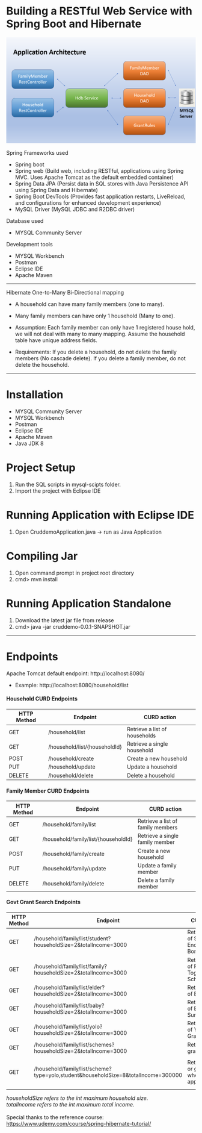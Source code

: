 # Building a RESTful Web Service with Spring Boot and Hibernate

![Alt text](/notes/applicationArchitecture.png?raw=true "Title")


Spring Frameworks used
- Spring boot
- Spring web (Build web, including RESTful, applications using Spring MVC. Uses Apache Tomcat as the default embedded container)
- Spring Data JPA (Persist data in SQL stores with Java Persistence API using Spring Data and Hibernate)
- Spring Boot DevTools (Provides fast application restarts, LiveReload, and configurations for enhanced development experience)
- MySQL Driver (MySQL JDBC and R2DBC driver)

Database used
- MYSQL Community Server

Development tools
- MYSQL Workbench
- Postman
- Eclipse IDE
- Apache Maven

---

Hibernate One-to-Many Bi-Directional mapping
- A household can have many family members (one to many).
- Many family members can have only 1 household (Many to one).

- Assumption: 
Each family member can only have 1 registered house hold, we will not deal with many to many mapping.
Assume the household table have unique address fields.

- Requirements: 
If you delete a household, do not delete the family members (No cascade delete).
If you delete a family member, do not delete the household.


---
# Installation
- MYSQL Community Server
- MYSQL Workbench
- Postman
- Eclipse IDE
- Apache Maven
- Java JDK 8
# Project Setup
1. Run the SQL scripts in  mysql-scipts folder.
2. Import the project with Eclipse IDE

# Running Application with Eclipse IDE
1. Open CruddemoApplication.java  -> run as Java Application

# Compiling Jar
1. Open command prompt in project root directory  
2. cmd> mvn install 

# Running Application Standalone
1. Download the latest jar file from release
2. cmd> java -jar cruddemo-0.0.1-SNAPSHOT.jar
---
# Endpoints
Apache Tomcat default endpoint: http://localhost:8080/
- Example: http://localhost:8080/household/list
#### Household CURD Endpoints
| HTTP Method | Endpoint | CURD action |
| ------ | ------ | ------ |
| GET | /household/list | Retrieve a list of households|
| GET | /household/list/{householdId} | Retrieve a single household |
| POST | /household/create | Create a new household |
| PUT | /household/update | Update a household |
| DELETE | /household/delete | Delete a household |

#### Family Member CURD Endpoints
| HTTP Method | Endpoint | CURD action |
| ------ | ------ | ------ |
| GET | /household/family/list | Retrieve a list of family members|
| GET | /household/family/list/{householdId} | Retrieve a single family member |
| POST | /household/family/create | Create a new household |
| PUT | /household/family/update | Update a family member |
| DELETE | /household/family/delete | Delete a family member |

#### Govt Grant Search Endpoints
| HTTP Method | Endpoint | CURD action | Optional Params |
| ------ | ------ | ------ | ------ |
| GET | /household/family/list/student?householdSize=2&totalIncome=3000 | Retrieve a list of Student Encouragement Bonus | householdSize, totalIncome |
| GET | /household/family/list/family?householdSize=2&totalIncome=3000 | Retrieve a list of Family Togetherness Scheme | householdSize, totalIncome |
| GET | /household/family/list/elder?householdSize=2&totalIncome=3000 | Retrieve a list of Elder Bonus | householdSize, totalIncome |
| GET | /household/family/list/baby?householdSize=2&totalIncome=3000 | Retrieve a list of Baby Sunshine Grant | householdSize, totalIncome |
| GET | /household/family/list/yolo?householdSize=2&totalIncome=3000 | Retrieve a list of Yolo GST Grant | householdSize, totalIncome |
| GET | /household/family/list/schemes?householdSize=2&totalIncome=3000 | Retrieve all grants | householdSize, totalIncome |
| GET | /household/family/list/scheme?type=yolo,student&householdSize=8&totalIncome=300000 | Retrieve grant or grant(s) where applicable | householdSize, totalIncome, type={student, family, elder, baby, yolo} |

*householdSize refers to the int maximum household size.* <br/>
*totalIncome refers to the int maximum total income.*  <br/>
<br/>
Special thanks to the reference course:  <br/>
https://www.udemy.com/course/spring-hibernate-tutorial/ 